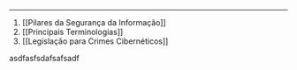 
---

1. [[Pilares da Segurança da Informação]]
2. [[Principais Terminologias]]
3. [[Legislação para Crimes Cibernéticos]]

asdfasfsdafsafsadf



